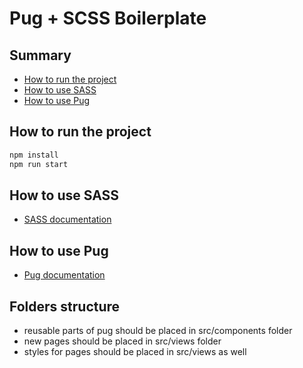 # Pug + SCSS Boilerplate

## Summary

- [How to run the project](#how-to-run-the-project)
- [How to use SASS](#how-to-use-sass)
- [How to use Pug](#how-to-use-pug)

## How to run the project

```bash
npm install
npm run start
```

## How to use SASS

- [SASS documentation](https://sass-lang.com/documentation/)

## How to use Pug

- [Pug documentation](https://pugjs.org/api/getting-started.html)

## Folders structure

- reusable parts of pug should be placed in src/components folder
- new pages should be placed in src/views folder
- styles for pages should be placed in src/views as well
